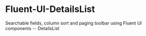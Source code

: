 # Fluent-UI-DetailsList
Searchable fields, column sort and paging toolbar using Fluent UI components -- DetailsList
